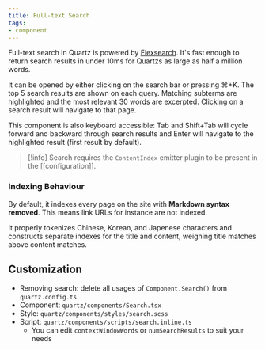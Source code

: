 ```yaml
---
title: Full-text Search
tags: 
- component
---
```


Full-text search in Quartz is powered by [Flexsearch](https://github.com/nextapps-de/flexsearch). It's fast enough to return search results in under 10ms for Quartzs as large as half a million words.

It can be opened by either clicking on the search bar or pressing ⌘+K. The top 5 search results are shown on each query. Matching subterms are highlighted and the most relevant 30 words are excerpted. Clicking on a search result will navigate to that page. 

This component is also keyboard accessible: Tab and Shift+Tab will cycle forward and backward through search results and Enter will navigate to the highlighted result (first result by default).

> [!info]
> Search requires the `ContentIndex` emitter plugin to be present in the [[configuration]].

### Indexing Behaviour
By default, it indexes every page on the site with **Markdown syntax removed**. This means link URLs for instance are not indexed.

It properly tokenizes Chinese, Korean, and Japenese characters and constructs separate indexes for the title and content, weighing title matches above content matches.

## Customization
- Removing search: delete all usages of `Component.Search()` from `quartz.config.ts`.
- Component: `quartz/components/Search.tsx`
- Style: `quartz/components/styles/search.scss`
- Script: `quartz/components/scripts/search.inline.ts`
	- You can edit `contextWindowWords` or `numSearchResults` to suit your needs
